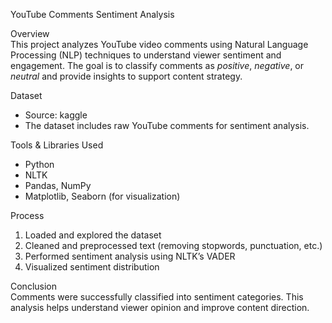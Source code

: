 YouTube Comments Sentiment Analysis

Overview  
This project analyzes YouTube video comments using Natural Language Processing (NLP) techniques to understand viewer sentiment and engagement. The goal is to classify comments as *positive*, *negative*, or *neutral* and provide insights to support content strategy.

Dataset  
- Source: kaggle
- The dataset includes raw YouTube comments for sentiment analysis.

Tools & Libraries Used  
- Python  
- NLTK  
- Pandas, NumPy  
- Matplotlib, Seaborn (for visualization)

Process  
1. Loaded and explored the dataset  
2. Cleaned and preprocessed text (removing stopwords, punctuation, etc.)  
3. Performed sentiment analysis using NLTK’s VADER  
4. Visualized sentiment distribution  

Conclusion  
Comments were successfully classified into sentiment categories. This analysis helps understand viewer opinion and improve content direction.
